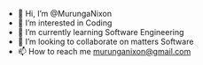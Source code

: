 - 👋 Hi, I’m @MurungaNixon
- 👀 I’m interested in Coding
- 🌱 I’m currently learning Software Engineering 
- 💞️ I’m looking to collaborate on matters Software
- 📫 How to reach me murunganixon@gmail.com 

<!---
MurungaNixon/MurungaNixon is a ✨ special ✨ repository because its `README.md` (this file) appears on your GitHub profile.
You can click the Preview link to take a look at your changes.
--->
